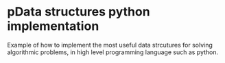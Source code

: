 # pData structures python implementation

Example of how to implement the most useful data strcutures for solving algorithmic problems, in high level programming language such as python.
